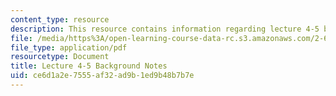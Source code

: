 ```yaml
---
content_type: resource
description: This resource contains information regarding lecture 4-5 background notes.
file: /media/https%3A/open-learning-course-data-rc.s3.amazonaws.com/2-682-acoustical-oceanography-spring-2012/ce6d1a2e7555af32ad9b1ed9b48b7b7e_MIT2_682S12_bglec0405.pdf
file_type: application/pdf
resourcetype: Document
title: Lecture 4-5 Background Notes
uid: ce6d1a2e-7555-af32-ad9b-1ed9b48b7b7e
---
```

